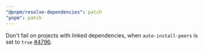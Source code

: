```yaml
---
"@pnpm/resolve-dependencies": patch
"pnpm": patch
---
```


Don't fail on projects with linked dependencies, when `auto-install-peers` is set to `true` [#4796](https://github.com/pnpm/pnpm/issues/4796).
